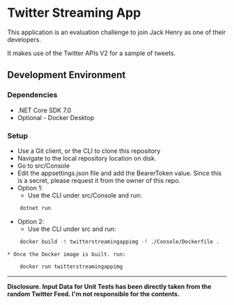 # Twitter Streaming App
This application is an evaluation challenge to join Jack Henry as one of their developers.

It makes use of the Twitter APIs V2 for a sample of tweets.

## Development Environment
### Dependencies
* .NET Core SDK 7.0
* Optional - Docker Desktop

### Setup
* Use a Git client, or the CLI to clone this repository
* Navigate to the local repository location on disk.
* Go to src/Console
* Edit the appsettings.json file and add the BearerToken value. Since this is a secret, please request it from the owner of this repo.
* Option 1:
    * Use the CLI under src/Console and run:
<!-- Bash script block -->
```bash
    dotnet run
```
* Option 2:
    * Use the CLI under src and run:
<!-- Bash script block -->
```bash
    docker build -t twitterstreamingappimg -f ./Console/Dockerfile .
``` 
    * Once the Docker image is built. run: 

<!-- Bash script block -->
```bash
    docker run twitterstreamingappimg
``` 

---
**Disclosure. Input Data for Unit Tests has been directly taken from the random Twitter Feed. I'm not responsible for the contents.**
